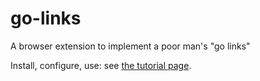 # go-links
A browser extension to implement a poor man's "go links"

Install, configure, use: see [the tutorial page](https://lmanul.github.io/go-links/).
